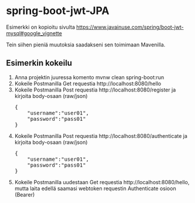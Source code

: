 # spring-boot-jwt-JPA

Esimerkki on kopioitu sivulta https://www.javainuse.com/spring/boot-jwt-mysql#google_vignette

Tein siihen pieniä muutoksia saadakseni sen toimimaan Mavenilla.

## Esimerkin kokeilu

<ol>
<li>Anna projektin juuressa komento mvnw clean spring-boot:run</li>
<li>Kokeile Postmanilla Get requestia http://localhost:8080/hello</li>
<li>Kokeile Postmanilla Post requestia http://localhost:8080/register ja kirjoita body-osaan (raw/json) 
<pre>
{
    "username":"user01",
    "password":"pass01"
}
</pre>
</li>
<li>Kokeile Postmanilla Post requestia http://localhost:8080/authenticate ja kirjoita body-osaan (raw/json) 
<pre>
{
    "username":"user01",
    "password":"pass01"
}
</pre>
</li>
<li>Kokeile Postmanilla uudestaan Get requestia http://localhost:8080/hello, mutta laita edellä saamasi webtoken requestin Authenticate osioon (Bearer)</li>
</ol>